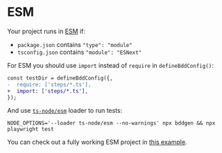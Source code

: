 # ESM

Your project runs in [ESM](https://nodejs.org/api/esm.html) if:
 * `package.json` contains `"type": "module"`
 * `tsconfig.json` contains `"module": "ESNext"`

For ESM you should use `import` instead of `require` in `defineBddConfig()`:

```diff
const testDir = defineBddConfig({,
-  require: ['steps/*.ts'],
+  import: ['steps/*.ts'],
});
```

And use [`ts-node/esm`](https://github.com/TypeStrong/ts-node#native-ecmascript-modules) loader to run tests:
```
NODE_OPTIONS='--loader ts-node/esm --no-warnings' npx bddgen && npx playwright test
```

You can check out a fully working ESM project in [this example](https://github.com/vitalets/playwright-bdd/tree/main/examples/esm).